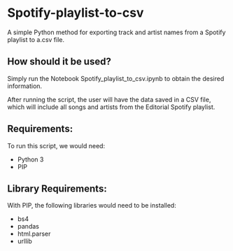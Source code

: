 # Spotify-playlist-to-csv
A simple Python method for exporting track and artist names from a Spotify playlist to a.csv file.

## How should it be used?
Simply run the Notebook Spotify_playlist_to_csv.ipynb to obtain the desired information.

After running the script, the user will have the data saved in a CSV file, which will include all songs and artists from the Editorial Spotify playlist.

## Requirements:
To run this script, we would need: 
- Python 3
- PIP

## Library Requirements:
With PIP, the following libraries would need to be installed:
- bs4
- pandas 
- html.parser
- urllib
